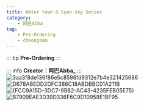 ```yaml
---
title: Water town & Cyan sky Series
category: 
    - 阿巴Abba_
tag:
    - Pre-Ordering
    - cheongsam
---
```

::: tip 
**Pre-Ordering**
:::

::: info 
**Creator：阿巴Abba_**
:::
![3aa3f8de136f86e5c8598fd9312e7b4e321425686](https://pic.mufeng086.com/i/2023/09/29/ifdk47.webp)
![D678ABEDD2DFC386C18ABDBBC01A211B](https://pic.mufeng086.com/i/2023/10/19/vg21wr.webp)
![{FCC9A15D-3DC7-9B82-AC43-4235FEB05E75}](https://pic.mufeng086.com/i/2023/10/19/vg211k.webp)
![B7909EAE3D39D336F6C9D10959E1BF95](https://pic.mufeng086.com/i/2023/10/19/vg2uoy.webp)
